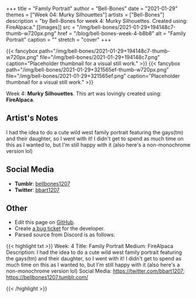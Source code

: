 +++
title =       "Family Portrait"
author =      "Bell-Bones"
date =        "2021-01-29"
themes =      ["Week 04: Murky Silhouettes"]
artists =     ["Bell-Bones"]
description = "by Bell-Bones for week 4: Murky Silhouettes. Created using: FireAlpaca."
[[images]]
      src = "/img/bell-bones/2021-01-29+194148c7-thumb-w720px.png"
      href = "/blog/bell-bones-week-4-b8b8"
      alt = "Family Portrait"
      caption = ""
      stretch = "cover"
+++

{{< fancybox path="/img/bell-bones/2021-01-29+194148c7-thumb-w720px.png" file="/img/bell-bones/2021-01-29+194148c7.png" caption="Placeholder thumbnail for a visual still work." >}}
{{< fancybox path="/img/bell-bones/2021-01-29+321565ef-thumb-w720px.png" file="/img/bell-bones/2021-01-29+321565ef.png" caption="Placeholder thumbnail for a visual still work." >}}


Week 4: **Murky Silhouettes**. This art was lovingly created using: **FireAlpaca**.

## Artist's Notes

I had the idea to do a cute wild west family portrait featuring the gays(tm) and their daughter, so I went with it! I didn't get to spend as much time on this as I wanted to, but I'm still happy with it (also here's a non-monochrome version lol)

## Social Media

- **Tumblr**: <a href='https://bellbones1207.tumblr.com' target='_blank'>bellbones1207</a>
- **Twitter**: <a href='https://twitter.com/bbart1207' target='_blank'>bbart1207</a>

## Other

- Edit this page on [GitHub](https://github.com/teaminkling/web-refresh/edit/main/content/blog/bell-bones-week-4-b8b8.md).
- Create [a bug ticket](https://github.com/teaminkling/web-refresh/issues/new?assignees=&labels=bug&template=problem-report.md&title=) for the developer.
- Parsed source from Discord is as follows:

{{< highlight txt >}}
Week: 4
Title: Family Portrait
Medium: FireAlpaca
Description: I had the idea to do a cute wild west family portrait featuring the gays(tm) and their daughter, so I went with it! I didn't get to spend as much time on this as I wanted to, but I'm still happy with it (also here's a non-monochrome version lol)
Social Media: https://twitter.com/bbart1207; https://bellbones1207.tumblr.com/


{{< /highlight >}}